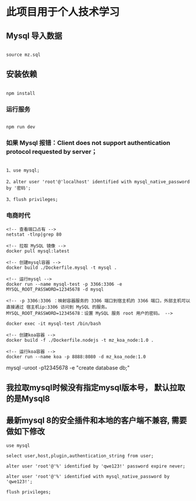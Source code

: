 # 此项目用于个人技术学习

## Mysql 导入数据

```

source mz.sql

```

## 安装依赖

```

npm install

```

### 运行服务

```

npm run dev

```

### 如果 Mysql 报错：Client does not support authentication protocol requested by server；

```

1、use mysql;

2、alter user 'root'@'localhost' identified with mysql_native_password by '密码';

3、flush privileges;

```

### 电商时代

```
<!-- 查看端口占有 -->
netstat -tlnp|grep 80

<!-- 拉取 MySQL 镜像 -->
docker pull mysql:latest

<!-- 创建mysql容器 -->
docker build ./Dockerfile.mysql -t mysql .

<!-- 运行mysql -->
docker run --name mysql-test -p 3366:3306 -e MYSQL_ROOT_PASSWORD=12345678 -d mysql

<!-- -p 3306:3306 ：映射容器服务的 3306 端口到宿主机的 3366 端口，外部主机可以直接通过 宿主机ip:3306 访问到 MySQL 的服务。
MYSQL_ROOT_PASSWORD=12345678：设置 MySQL 服务 root 用户的密码。 -->

docker exec -it mysql-test /bin/bash 

<!-- 创建koa容器 -->
docker build -f ./Dockerfile.nodejs -t mz_koa_node:1.0 . 

<!-- 运行koa容器 -->
docker run --name koa -p 8888:8080 -d mz_koa_node:1.0

```
mysql -uroot -p12345678 -e "create database db;"


## 我拉取mysql时候没有指定mysql版本号， 默认拉取的是Mysql8
## 最新mysql 8的安全插件和本地的客户端不兼容, 需要做如下修改


```
use mysql

select user,host,plugin,authentication_string from user;

alter user 'root'@'%' identified by 'qwe123!' password expire never;

alter user 'root'@'%' identified with mysql_native_password by 'qwe123!';

flush privileges;

```